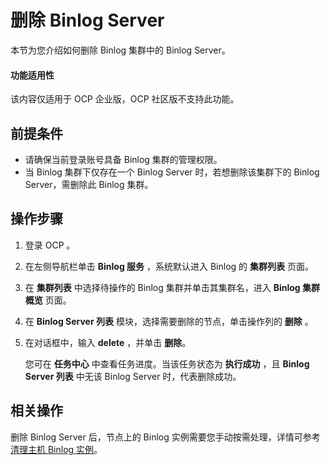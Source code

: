 # 删除 Binlog Server

本节为您介绍如何删除 Binlog 集群中的 Binlog Server。

<main id="notice" type='notice'>
<h4>功能适用性</h4>
<p>该内容仅适用于 OCP 企业版，OCP 社区版不支持此功能。</p>
</main>

## 前提条件

* 请确保当前登录账号具备 Binlog 集群的管理权限。
* 当 Binlog 集群下仅存在一个 Binlog Server 时，若想删除该集群下的 Binlog Server，需删除此 Binlog 集群。

## 操作步骤

1. 登录 OCP 。

2. 在左侧导航栏单击 **Binlog 服务** ，系统默认进入 Binlog 的 **集群列表** 页面。

3. 在 **集群列表** 中选择待操作的 Binlog 集群并单击其集群名，进入 **Binlog 集群概览** 页面。

4. 在 **Binlog Server 列表** 模块，选择需要删除的节点，单击操作列的 **删除** 。

5. 在对话框中，输入 **delete** ，并单击 **删除**。

   您可在 **任务中心** 中查看任务进度。当该任务状态为 **执行成功** ，且 **Binlog Server 列表** 中无该 Binlog Server 时，代表删除成功。

## 相关操作

删除 Binlog Server 后，节点上的 Binlog 实例需要您手动按需处理，详情可参考 [清理主机 Binlog 实例](400.clean-binlog-instance-on-a-host.md)。
